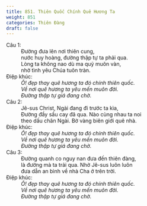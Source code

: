 ```yaml
---
title: 851. Thiên Quốc Chính Quê Hương Ta
weight: 851
categories: Thiên Đàng
draft: false
---
```

<dl><dt>Câu 1:</dt><dd data-verse="1">Đường đưa lên nơi thiên cung, <br/>nước huy hoàng, đường thập tự ta phải qua. <br/>Lòng ta không nao dù ma quỷ muôn vàn, <br/>nhờ tình yêu Chúa tuôn tràn. </dd><dt>Điệp khúc:</dt><dd data-chorus="1"><em>Ô! đẹp thay quê hương ta đó chính thiên quốc. <br/>Về nơi quê hương ta yêu mến muôn đời. <br/>Đường thập tự giá đang chờ. </em></dd><dt>Câu 2:</dt><dd data-verse="2">Jê-sus Christ, Ngài đang đi trước ta kìa, <br/>Đường đầy sầu cay đã qua. Nào cùng nhau ta noi <br/>theo dấu chân Ngài. Bờ vàng biên giới quê nhà. </dd><dt>Điệp khúc:</dt><dd data-chorus="1"><em>Ô! đẹp thay quê hương ta đó chính thiên quốc. <br/>Về nơi quê hương ta yêu mến muôn đời. <br/>Đường thập tự giá đang chờ. </em></dd><dt>Câu 3:</dt><dd data-verse="3">Đường quanh co nguy nan đưa đến thiên đàng, <br/>là đường mà ta trải qua. Nhờ Jê-sus luôn luôn <br/>đưa dẫn an bình về nhà Cha ở trên trời. </dd><dt>Điệp khúc:</dt><dd data-chorus="1"><em>Ô! đẹp thay quê hương ta đó chính thiên quốc. <br/>Về nơi quê hương ta yêu mến muôn đời. <br/>Đường thập tự giá đang chờ. </em></dd></dl>